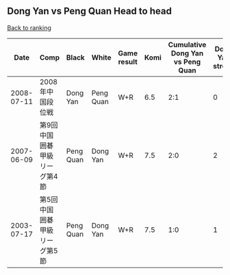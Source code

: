 ## Dong Yan vs Peng Quan Head to head

[Back to ranking](../../index.md)




| **Date** | **Comp** | **Black** | **White** | **Game result** | **Komi** | **Cumulative Dong Yan vs Peng Quan** | **Dong Yan streak** | **Peng Quan streak** | 
| --- | --- | --- | --- | --- | --- | --- | --- | --- |
| 2008-07-11 | 2008年中国段位戦 | Dong Yan | Peng Quan | W+R | 6.5 | 2:1 | 0 | 1 | 
| 2007-06-09 | 第9回中国囲碁甲級リーグ第4節 | Peng Quan | Dong Yan | W+R | 7.5 | 2:0 | 2 | 0 | 
| 2003-07-17 | 第5回中国囲碁甲級リーグ第5節 | Peng Quan | Dong Yan | W+R | 7.5 | 1:0 | 1 | 0 |




